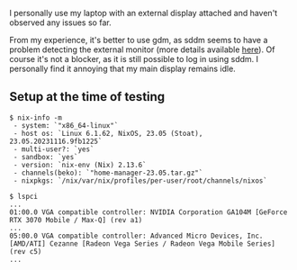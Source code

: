 I personally use my laptop with an external display attached and haven't observed any issues so far.

From my experience, it's better to use gdm, as sddm seems to have a problem detecting the external monitor (more details available [here](https://github.com/sddm/sddm/issues/1558)). Of course it's not a blocker, as it is still possible to log in using sddm. I personally find it annoying that my main display remains idle.

## Setup at the time of testing
```
$ nix-info -m
 - system: `"x86_64-linux"`
 - host os: `Linux 6.1.62, NixOS, 23.05 (Stoat), 23.05.20231116.9fb1225`
 - multi-user?: `yes`
 - sandbox: `yes`
 - version: `nix-env (Nix) 2.13.6`
 - channels(beko): `"home-manager-23.05.tar.gz"`
 - nixpkgs: `/nix/var/nix/profiles/per-user/root/channels/nixos`
 ```
 ```
 $ lspci
...
01:00.0 VGA compatible controller: NVIDIA Corporation GA104M [GeForce RTX 3070 Mobile / Max-Q] (rev a1)
...
05:00.0 VGA compatible controller: Advanced Micro Devices, Inc. [AMD/ATI] Cezanne [Radeon Vega Series / Radeon Vega Mobile Series] (rev c5)
...
```
